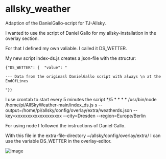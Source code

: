# allsky_weather
Adaption of the DanielGallo-script for TJ-Allsky. 

I wanted to use the script of Daniel Gallo for my allsky-installation in the overlay section.

For that I defined my own valiable. I called it DS_WETTER.

My new script index-ds.js creates a json-file with the structur:

    {"DS_WETTER": {  "value": "

    --- Data from the originasl DanielGallo script with always \n at the EndOfLines

    "}}

I use crontab to start every 5 minutes the script
*/5 * * * * /usr/bin/node /home/pi/AllSkyWeather-main/index_ds.js s --output=/home/pi/allsky/config/overlay/extra/weatherds.json --key=xxxxxxxxxxxxxxxxxxx --city=Dresden --region=Europe/Berlin

For using node I followed the instructions of Daniel Gallo. 

With this file in the extra-file-directory ~/allsky/config/overlay/extra/
I can use the variable DS_WETTER in the overlay-editor.

![image](https://github.com/dilsg/allsky_weather/assets/52743419/9134fa32-bc6e-4a83-b537-84fa6a871fe8)



